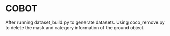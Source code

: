 # COBOT
After running dataset_build.py to generate datasets. Using coco_remove.py to delete the mask and category information of the ground object.
